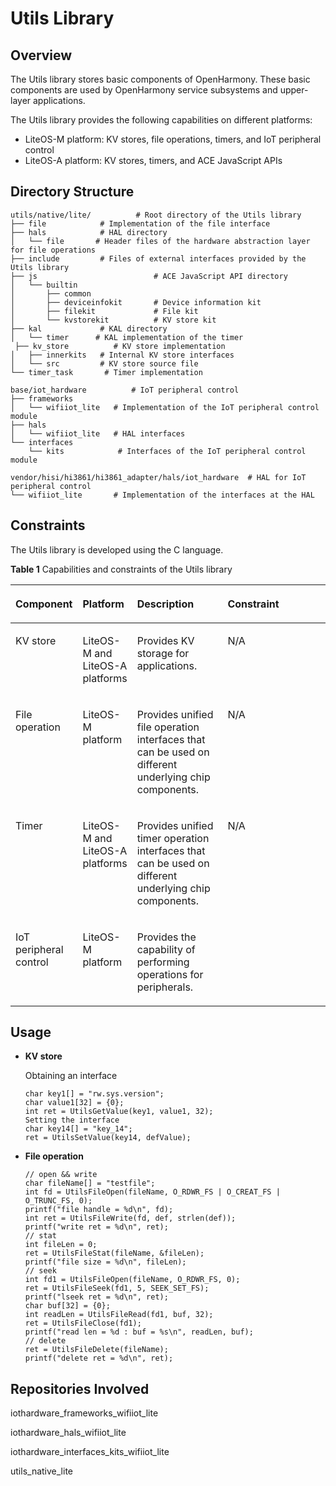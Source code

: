 # Utils Library<a name="EN-US_TOPIC_0000001052623010"></a>

## Overview<a name="section11660541593"></a>

The Utils library stores basic components of OpenHarmony. These basic components are used by OpenHarmony service subsystems and upper-layer applications.

The Utils library provides the following capabilities on different platforms:

-   LiteOS-M platform: KV stores, file operations, timers, and IoT peripheral control
-   LiteOS-A platform: KV stores, timers, and ACE JavaScript APIs

## Directory Structure<a name="section1464106163817"></a>

```
utils/native/lite/          # Root directory of the Utils library
├── file            # Implementation of the file interface
├── hals            # HAL directory
│   └── file       # Header files of the hardware abstraction layer for file operations
├── include         # Files of external interfaces provided by the Utils library
├── js                          # ACE JavaScript API directory                 
│   └── builtin					
│       ├── common
│       ├── deviceinfokit       # Device information kit
│       ├── filekit             # File kit
│       └── kvstorekit          # KV store kit
├── kal             # KAL directory
│   └── timer      # KAL implementation of the timer
 ├── kv_store	       # KV store implementation
│   ├── innerkits   # Internal KV store interfaces
│   └── src	        # KV store source file
└── timer_task       # Timer implementation

base/iot_hardware          # IoT peripheral control
├── frameworks          
│   └── wifiiot_lite   # Implementation of the IoT peripheral control module
├── hals
│   └── wifiiot_lite   # HAL interfaces
└── interfaces
    └── kits            # Interfaces of the IoT peripheral control module

vendor/hisi/hi3861/hi3861_adapter/hals/iot_hardware  # HAL for IoT peripheral control
└── wifiiot_lite       # Implementation of the interfaces at the HAL
```

## Constraints<a name="section1718733212019"></a>

The Utils library is developed using the C language.

**Table  1**  Capabilities and constraints of the Utils library

<a name="table1361018216112"></a>
<table><thead align="left"><tr id="row1661115214112"><th class="cellrowborder" valign="top" width="12.659999999999998%" id="mcps1.2.5.1.1"><p id="p1261115231118"><a name="p1261115231118"></a><a name="p1261115231118"></a>Component</p>
</th>
<th class="cellrowborder" valign="top" width="14.78%" id="mcps1.2.5.1.2"><p id="p11611825118"><a name="p11611825118"></a><a name="p11611825118"></a>Platform</p>
</th>
<th class="cellrowborder" valign="top" width="32.22%" id="mcps1.2.5.1.3"><p id="p1336312010465"><a name="p1336312010465"></a><a name="p1336312010465"></a>Description</p>
</th>
<th class="cellrowborder" valign="top" width="40.339999999999996%" id="mcps1.2.5.1.4"><p id="p1833742934815"><a name="p1833742934815"></a><a name="p1833742934815"></a>Constraint</p>
</th>
</tr>
</thead>
<tbody><tr id="row10455841151112"><td class="cellrowborder" valign="top" width="12.659999999999998%" headers="mcps1.2.5.1.1 "><p id="p1945511415113"><a name="p1945511415113"></a><a name="p1945511415113"></a>KV store</p>
</td>
<td class="cellrowborder" valign="top" width="14.78%" headers="mcps1.2.5.1.2 "><p id="p668274310317"><a name="p668274310317"></a><a name="p668274310317"></a>LiteOS-M and LiteOS-A platforms</p>
</td>
<td class="cellrowborder" valign="top" width="32.22%" headers="mcps1.2.5.1.3 "><p id="p193638017460"><a name="p193638017460"></a><a name="p193638017460"></a>Provides KV storage for applications.</p>
</td>
<td class="cellrowborder" valign="top" width="40.339999999999996%" headers="mcps1.2.5.1.4 "><p id="p1733717294484"><a name="p1733717294484"></a><a name="p1733717294484"></a>N/A</p>
</td>
</tr>
<tr id="row540314384111"><td class="cellrowborder" valign="top" width="12.659999999999998%" headers="mcps1.2.5.1.1 "><p id="p134041038141112"><a name="p134041038141112"></a><a name="p134041038141112"></a>File operation</p>
</td>
<td class="cellrowborder" valign="top" width="14.78%" headers="mcps1.2.5.1.2 "><p id="p19404193811110"><a name="p19404193811110"></a><a name="p19404193811110"></a>LiteOS-M platform</p>
</td>
<td class="cellrowborder" valign="top" width="32.22%" headers="mcps1.2.5.1.3 "><p id="p113646084618"><a name="p113646084618"></a><a name="p113646084618"></a>Provides unified file operation interfaces that can be used on different underlying chip components.</p>
</td>
<td class="cellrowborder" valign="top" width="40.339999999999996%" headers="mcps1.2.5.1.4 "><p id="p83372029154819"><a name="p83372029154819"></a><a name="p83372029154819"></a>N/A</p>
</td>
</tr>
<tr id="row175322121218"><td class="cellrowborder" valign="top" width="12.659999999999998%" headers="mcps1.2.5.1.1 "><p id="p1053219131219"><a name="p1053219131219"></a><a name="p1053219131219"></a>Timer</p>
</td>
<td class="cellrowborder" valign="top" width="14.78%" headers="mcps1.2.5.1.2 "><p id="p1912957139"><a name="p1912957139"></a><a name="p1912957139"></a>LiteOS-M and LiteOS-A platforms</p>
</td>
<td class="cellrowborder" valign="top" width="32.22%" headers="mcps1.2.5.1.3 "><p id="p15364170194610"><a name="p15364170194610"></a><a name="p15364170194610"></a>Provides unified timer operation interfaces that can be used on different underlying chip components.</p>
</td>
<td class="cellrowborder" valign="top" width="40.339999999999996%" headers="mcps1.2.5.1.4 "><p id="p633742915481"><a name="p633742915481"></a><a name="p633742915481"></a>N/A</p>
</td>
</tr>
<tr id="row1821629675"><td class="cellrowborder" valign="top" width="12.659999999999998%" headers="mcps1.2.5.1.1 "><p id="p198212291879"><a name="p198212291879"></a><a name="p198212291879"></a>IoT peripheral control</p>
</td>
<td class="cellrowborder" valign="top" width="14.78%" headers="mcps1.2.5.1.2 "><p id="p13827290715"><a name="p13827290715"></a><a name="p13827290715"></a>LiteOS-M platform</p>
</td>
<td class="cellrowborder" valign="top" width="32.22%" headers="mcps1.2.5.1.3 "><p id="p4822295710"><a name="p4822295710"></a><a name="p4822295710"></a>Provides the capability of performing operations for peripherals.</p>
</td>
<td class="cellrowborder" valign="top" width="40.339999999999996%" headers="mcps1.2.5.1.4 ">&nbsp;&nbsp;</td>
</tr>
</tbody>
</table>

## Usage<a name="section83091355151312"></a>

-   **KV store**

    Obtaining an interface

    ```
    char key1[] = "rw.sys.version";
    char value1[32] = {0};
    int ret = UtilsGetValue(key1, value1, 32);
    Setting the interface
    char key14[] = "key_14";
    ret = UtilsSetValue(key14, defValue);
    ```

-   **File operation**

    ```
    // open && write
    char fileName[] = "testfile";
    int fd = UtilsFileOpen(fileName, O_RDWR_FS | O_CREAT_FS | O_TRUNC_FS, 0);
    printf("file handle = %d\n", fd);
    int ret = UtilsFileWrite(fd, def, strlen(def));
    printf("write ret = %d\n", ret);
    // stat
    int fileLen = 0;
    ret = UtilsFileStat(fileName, &fileLen);
    printf("file size = %d\n", fileLen);
    // seek
    int fd1 = UtilsFileOpen(fileName, O_RDWR_FS, 0);
    ret = UtilsFileSeek(fd1, 5, SEEK_SET_FS);
    printf("lseek ret = %d\n", ret);
    char buf[32] = {0};
    int readLen = UtilsFileRead(fd1, buf, 32);
    ret = UtilsFileClose(fd1);
    printf("read len = %d : buf = %s\n", readLen, buf);
    // delete
    ret = UtilsFileDelete(fileName);
    printf("delete ret = %d\n", ret);
    ```


## Repositories Involved<a name="section6250105871917"></a>

iothardware\_frameworks\_wifiiot\_lite

iothardware\_hals\_wifiiot\_lite

iothardware\_interfaces\_kits\_wifiiot\_lite

utils\_native\_lite

